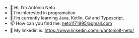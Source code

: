 - 👋 Hi, I’m Antônio Neto
- 👀 I’m interested in programation
- 🌱 I’m currently learning Java, Kotlin, C# and Typescript.
- 📫 How can you find me: neto1171995@gmail.com
- 🤝 My linkedin is: https://www.linkedin.com/in/antoniolt-neto/

